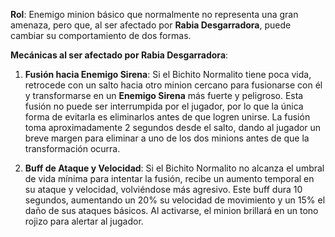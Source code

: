 **Rol**: Enemigo minion básico que normalmente no representa una gran amenaza, pero que, al ser afectado por **Rabia Desgarradora**, puede cambiar su comportamiento de dos formas.

**Mecánicas al ser afectado por Rabia Desgarradora**:

1. **Fusión hacia Enemigo Sirena**: Si el Bichito Normalito tiene poca vida, retrocede con un salto hacia otro minion cercano para fusionarse con él y transformarse en un **Enemigo Sirena** más fuerte y peligroso. Esta fusión no puede ser interrumpida por el jugador, por lo que la única forma de evitarla es eliminarlos antes de que logren unirse. La fusión toma aproximadamente 2 segundos desde el salto, dando al jugador un breve margen para eliminar a uno de los dos minions antes de que la transformación ocurra.
    
2. **Buff de Ataque y Velocidad**: Si el Bichito Normalito no alcanza el umbral de vida mínima para intentar la fusión, recibe un aumento temporal en su ataque y velocidad, volviéndose más agresivo. Este buff dura 10 segundos, aumentando un 20% su velocidad de movimiento y un 15% el daño de sus ataques básicos. Al activarse, el minion brillará en un tono rojizo para alertar al jugador.